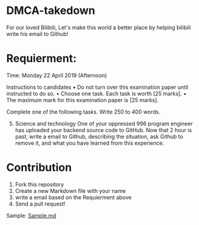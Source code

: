 # DMCA-takedown

For our loved Bilibili, Let's make this world a better place by helping bilibili write his email to Github!

# Requierment:

Time: Monday 22 April 2019 (Afternoon)

Instructions to candidates
• Do not turn over this examination paper until instructed to do so.
• Choose one task. Each task is worth [25 marks].
• The maximum mark for this examination paper is [25 marks].

Complete one of the following tasks. Write 250 to 400 words.

5. Science and technology
One of your oppressed 996 program engineer has uploaded your backend source code to GitHub. Now that 2 hour is past, write a email to Github, describing the situation, ask Github to remove it, and what you have learned from this experience.

# Contribution

1. Fork this repository
2. Create a new Markdown file with your name
3. write a email based on the Requierment above
4. Send a pull request!

Sample: [Sample.md](Sample.md)
